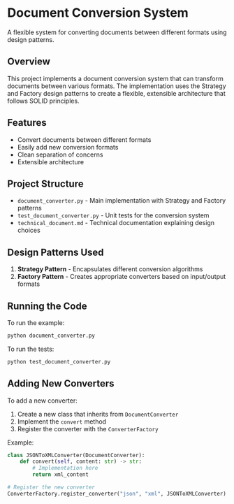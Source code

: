 # Document Conversion System

A flexible system for converting documents between different formats using design patterns.

## Overview

This project implements a document conversion system that can transform documents between various formats. The implementation uses the Strategy and Factory design patterns to create a flexible, extensible architecture that follows SOLID principles.

## Features

- Convert documents between different formats
- Easily add new conversion formats
- Clean separation of concerns
- Extensible architecture

## Project Structure

- `document_converter.py` - Main implementation with Strategy and Factory patterns
- `test_document_converter.py` - Unit tests for the conversion system
- `technical_document.md` - Technical documentation explaining design choices

## Design Patterns Used

1. **Strategy Pattern** - Encapsulates different conversion algorithms
2. **Factory Pattern** - Creates appropriate converters based on input/output formats

## Running the Code

To run the example:

```bash
python document_converter.py
```

To run the tests:

```bash
python test_document_converter.py
```

## Adding New Converters

To add a new converter:

1. Create a new class that inherits from `DocumentConverter`
2. Implement the `convert` method
3. Register the converter with the `ConverterFactory`

Example:

```python
class JSONToXMLConverter(DocumentConverter):
    def convert(self, content: str) -> str:
        # Implementation here
        return xml_content

# Register the new converter
ConverterFactory.register_converter("json", "xml", JSONToXMLConverter)
```